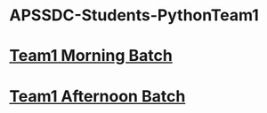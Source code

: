 # APSSDC-Students-PythonTeam1

# [Team1 Morning Batch](https://github.com/AP-State-Skill-Development-Corporation/Python-SIP-Morning-Batch-1)
# [Team1 Afternoon Batch](https://github.com/AP-State-Skill-Development-Corporation/Python-SIP-Afternoon-Batch-1)
